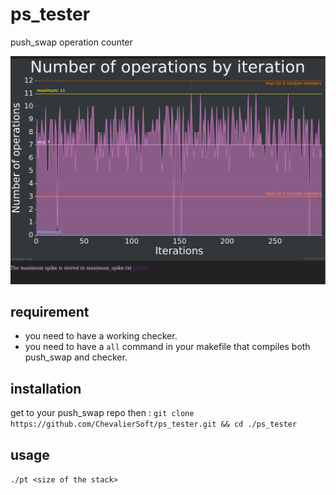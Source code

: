 # ps\_tester
push\_swap operation counter

![screenshot](screen.png)

## requirement
- you need to have a working checker.
- you need to have a `all` command in your makefile that compiles both push\_swap and checker.

## installation
get to your push\_swap repo then :
``git clone https://github.com/ChevalierSoft/ps_tester.git && cd ./ps_tester``

## usage
``./pt <size of the stack>``
